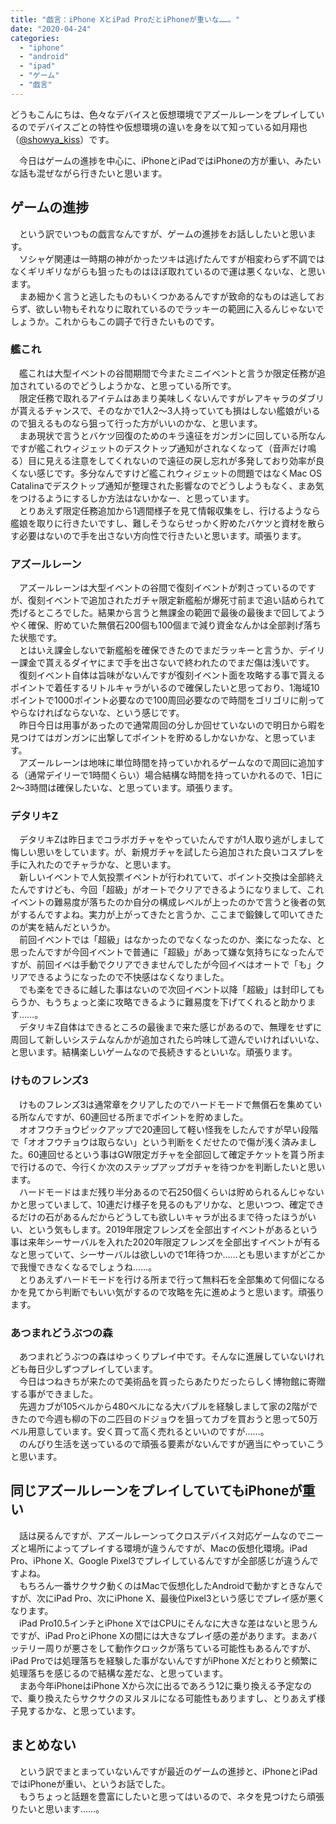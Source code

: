 ```yaml
---
title: "戯言：iPhone XとiPad ProだとiPhoneが重いな……。"
date: "2020-04-24"
categories: 
  - "iphone"
  - "android"
  - "ipad"
  - "ゲーム"
  - "戯言"
---
```


どうもこんにちは、色々なデバイスと仮想環境でアズールレーンをプレイしているのでデバイスごとの特性や仮想環境の違いを身を以て知っている如月翔也（[@showya\_kiss](http://twitter.com/showya_kiss)）です。  
  
　今日はゲームの進捗を中心に、iPhoneとiPadではiPhoneの方が重い、みたいな話も混ぜながら行きたいと思います。  

## ゲームの進捗

　という訳でいつもの戯言なんですが、ゲームの進捗をお話ししたいと思います。  
　ソシャゲ関連は一時期の神がかったツキは逃げたんですが相変わらず不調ではなくギリギリながらも狙ったものはほぼ取れているので運は悪くないな、と思います。  
　まあ細かく言うと逃したものもいくつかあるんですが致命的なものは逃しておらず、欲しい物もそれなりに取れているのでラッキーの範囲に入るんじゃないでしょうか。これからもこの調子で行きたいものです。  

### 艦これ

　艦これは大型イベントの谷間期間で今またミニイベントと言うか限定任務が追加されているのでどうしようかな、と思っている所です。  
　限定任務で取れるアイテムはあまり美味しくないんですがレアキャラのダブリが貰えるチャンスで、そのなかで1人2〜3人持っていても損はしない艦娘がいるので狙えるものなら狙って行った方がいいのかな、と思います。  
　まあ現状で言うとバケツ回復のためのキラ遠征をガンガンに回している所なんですが艦これウィジェットのデスクトップ通知がされなくなって（音声だけ鳴る）目に見える注意をしてくれないので遠征の戻し忘れが多発しており効率が良くない感じです。多分なんですけど艦これウィジェットの問題ではなくMac OS Catalinaでデスクトップ通知が整理された影響なのでどうしようもなく、まあ気をつけるようにするしか方法はないかなー、と思っています。  
　とりあえず限定任務追加から1週間様子を見て情報収集をし、行けるようなら艦娘を取りに行きたいですし、難しそうならせっかく貯めたバケツと資材を散らす必要はないので手を出さない方向性で行きたいと思います。頑張ります。  

### アズールレーン

　アズールレーンは大型イベントの谷間で復刻イベントが刺さっているのですが、復刻イベントで追加されたガチャ限定新艦船が爆死寸前まで追い詰められて禿げるところでした。結果から言うと無課金の範囲で最後の最後まで回してようやく確保、貯めていた無償石200個も100個まで減り資金なんかは全部剥げ落ちた状態です。  
　とはいえ課金しないで新艦船を確保できたのでまだラッキーと言うか、デイリー課金で貰えるダイヤにまで手を出さないで終われたのでまだ傷は浅いです。  
　復刻イベント自体は旨味がないんですが復刻イベント面を攻略する事で貰えるポイントで着任するリトルキャラがいるので確保したいと思っており、1海域10ポイントで1000ポイント必要なので100周回必要なので時間をゴリゴリに削ってやらなければならないな、という感じです。  
　昨日今日は用事があったので通常周回の分しか回せていないので明日から暇を見つけてはガンガンに出撃してポイントを貯めるしかないかな、と思っています。  
　アズールレーンは地味に単位時間を持っていかれるゲームなので周回に追加する（通常デイリーで1時間くらい）場合結構な時間を持っていかれるので、1日に2〜3時間は確保したいな、と思っています。頑張ります。  

### デタリキZ

　デタリキZは昨日までコラボガチャをやっていたんですが1人取り逃がしまして悔しい思いをしています。が、新規ガチャを試したら追加された良いコスプレを手に入れたのでチャラかな、と思います。  
　新しいイベントで人気投票イベントが行われていて、ポイント交換は全部終えたんですけども、今回「超級」がオートでクリアできるようになりまして、これイベントの難易度が落ちたのか自分の構成レベルが上ったのかで言うと後者の気がするんですよね。実力が上がってきたと言うか、ここまで鍛錬して叩いてきたのが実を結んだというか。  
　前回イベントでは「超級」はなかったのでなくなったのか、楽になったな、と思ったんですが今回イベントで普通に「超級」があって嫌な気持ちになったんですが、前回イベは手動でクリアできませんでしたが今回イベはオートで「も」クリアできるようになったので不快感はなくなりました。  
　でも楽をできるに越した事はないので次回イベント以降「超級」は封印してもらうか、もうちょっと楽に攻略できるように難易度を下げてくれると助かります……。  
　デタリキZ自体はできるところの最後まで来た感じがあるので、無理をせずに周回して新しいシステムなんかが追加されたら吟味して遊んでいければいいな、と思います。結構楽しいゲームなので長続きするといいな。頑張ります。  

### けものフレンズ3

　けものフレンズ3は通常章をクリアしたのでハードモードで無償石を集めている所なんですが、60連回せる所までポイントを貯めました。  
　オオフウチョウピックアップで20連回して軽い怪我をしたんですが早い段階で「オオフウチョウは取らない」という判断をくだせたので傷が浅く済みました。60連回せるという事はGW限定ガチャを全部回して確定チケットを貰う所まで行けるので、今行くか次のステップアップガチャを待つかを判断したいと思います。  
　ハードモードはまだ残り半分あるので石250個くらいは貯められるんじゃないかと思っていまして、10連だけ様子を見るのもアリかな、と思いつつ、確定できるだけの石があるんだからどうしても欲しいキャラが出るまで待ったほうがいい、という気もします。2019年限定フレンズを全部出すイベントがあるという事は来年シーサーバルを入れた2020年限定フレンズを全部出すイベントが有るなと思っていて、シーサーバルは欲しいので1年待つか……とも思いますがどこかで我慢できなくなるでしょうね……。  
　とりあえずハードモードを行ける所まで行って無料石を全部集めて何個になるかを見てから判断でもいい気がするので攻略を先に進めようと思います。頑張ります。  

### あつまれどうぶつの森

　あつまれどうぶつの森はゆっくりプレイ中です。そんなに進展していないけれども毎日少しずつプレイしています。  
　今日はつねきちが来たので美術品を買ったらあたりだったらしく博物館に寄贈する事ができました。  
　先週カブが105ベルから480ベルになる大バブルを経験しまして家の2階ができたので今週も柳の下の二匹目のドジョウを狙ってカブを買おうと思って50万ベル用意しています。安く買って高く売れるといいのですが……。  
　のんびり生活を送っているので頑張る要素がないんですが適当にやっていこうと思います。  

## 同じアズールレーンをプレイしていてもiPhoneが重い

　話は戻るんですが、アズールレーンってクロスデバイス対応ゲームなのでニーズと場所によってプレイする環境が違うんですが、Macの仮想化環境。iPad Pro、iPhone X、Google Pixel3でプレイしているんですが全部感じが違うんですよね。  
　もちろん一番サクサク動くのはMacで仮想化したAndroidで動かすときなんですが、次にiPad Pro、次にiPhone X、最後位Pixel3という感じでプレイ感が悪くなります。  
　iPad Pro10.5インチとiPhone XではCPUにそんなに大きな差はないと思うんですが、iPad ProとiPhone Xの間には大きなプレイ感の差があります。まあバッテリー周りが悪さをして動作クロックが落ちている可能性もあるんですが、iPad Proでは処理落ちを経験した事がないんですがiPhone Xだとわりと頻繁に処理落ちを感じるので結構な差だな、と思っています。  
　まあ今年iPhoneはiPhone Xから次に出るであろう12に乗り換える予定なので、乗り換えたらサクサクのヌルヌルになる可能性もありますし、とりあえず様子見するかな、と思っています。  

## まとめない

　という訳でまとまっていないんですが最近のゲームの進捗と、iPhoneとiPadではiPhoneが重い、というお話でした。  
　もうちょっと話題を豊富にしたいと思ってはいるので、ネタを見つけたら頑張りたいと思います……。
